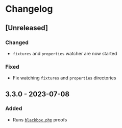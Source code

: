 # Changelog

## [Unreleased]

### Changed

- `fixtures` and `properties` watcher are now started

### Fixed

- Fix watching `fixtures` and `properties` directories

## 3.3.0 - 2023-07-08

### Added

- Runs [`blackbox.php`](https://github.com/Innmind/BlackBox) proofs
